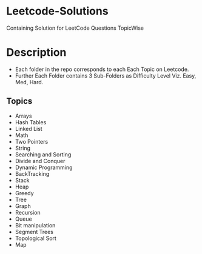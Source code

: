 # Leetcode-Solutions
Containing Solution for LeetCode Questions TopicWise

# Description
- Each folder in the repo corresponds to each Each Topic on Leetcode.
- Further Each Folder contains 3 Sub-Folders as Difficulty Level Viz. Easy, Med, Hard.

## Topics
- Arrays
- Hash Tables
- Linked List
- Math
- Two Pointers
- String
- Searching and Sorting
- Divide and Conquer
- Dynamic Programming
- BackTracking
- Stack
- Heap
- Greedy
- Tree
- Graph
- Recursion
- Queue
- Bit manipulation
- Segment Trees
- Topological Sort
- Map
